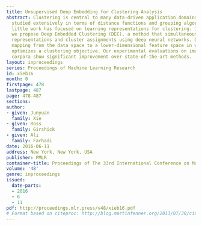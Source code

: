 ```yaml
---
title: Unsupervised Deep Embedding for Clustering Analysis
abstract: Clustering is central to many data-driven application domains and has been
  studied extensively in terms of distance functions and grouping algorithms. Relatively
  little work has focused on learning representations for clustering. In this paper,
  we propose Deep Embedded Clustering (DEC), a method that simultaneously learns feature
  representations and cluster assignments using deep neural networks. DEC learns a
  mapping from the data space to a lower-dimensional feature space in which it iteratively
  optimizes a clustering objective. Our experimental evaluations on image and text
  corpora show significant improvement over state-of-the-art methods.
layout: inproceedings
series: Proceedings of Machine Learning Research
id: xieb16
month: 0
firstpage: 478
lastpage: 487
page: 478-487
sections: 
author:
- given: Junyuan
  family: Xie
- given: Ross
  family: Girshick
- given: Ali
  family: Farhadi
date: 2016-06-11
address: New York, New York, USA
publisher: PMLR
container-title: Proceedings of The 33rd International Conference on Machine Learning
volume: '48'
genre: inproceedings
issued:
  date-parts:
  - 2016
  - 6
  - 11
pdf: http://proceedings.mlr.press/v48/xieb16.pdf
# Format based on citeproc: http://blog.martinfenner.org/2013/07/30/citeproc-yaml-for-bibliographies/
---
```

